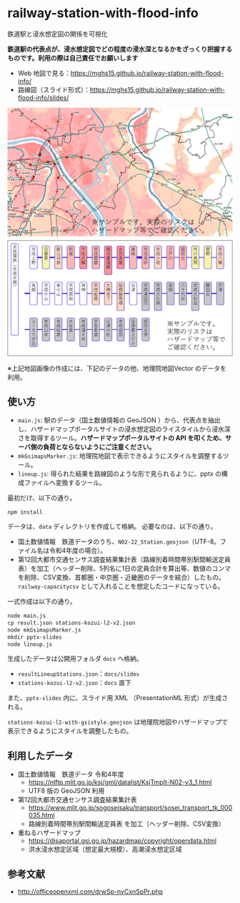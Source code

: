 # railway-station-with-flood-info
鉄道駅と浸水想定図の関係を可視化

**鉄道駅の代表点が、浸水想定図でどの程度の浸水深となるかをざっくり把握するものです。利用の際は自己責任でお願いします** 

* Web 地図で見る：https://mghs15.github.io/railway-station-with-flood-info/
* 路線図（スライド形式）：https://mghs15.github.io/railway-station-with-flood-info/slides/

![サンプル1](image/sample1.png "地図上へ表示")
![サンプル2](image/sample2.png "路線図風のスライド")

※上記地図画像の作成には、下記のデータの他、地理院地図Vector のデータを利用。 

## 使い方

* `main.js`: 駅のデータ（国土数値情報の GeoJSON ）から、代表点を抽出し、ハザードマップポータルサイトの浸水想定図のライスタイルから浸水深さを取得するツール。**ハザードマップポータルサイトの API を叩くため、サーバ側の負荷とならないようにご注意ください。**
* `mkGsimapsMarker.js`: 地理院地図で表示できるようにスタイルを調整するツール。
* `lineup.js`: 得られた結果を路線図のような形で見られるように、pptx の構成ファイルへ変換するツール。

最初だけ、以下の通り。
```
npm install
```

データは、`data` ディレクトリを作成して格納。
必要なのは、以下の通り。
* 国土数値情報　鉄道データのうち、`N02-22_Station.geojson`（UTF-8。ファイル名は令和4年度の場合）。
* 第12回大都市交通センサス調査結果集計表（路線別着時間帯別駅間輸送定員表）を加工（ヘッダー削除、5列名に1日の定員合計を算出等、数値のコンマを削除、CSV変換、首都圏・中京圏・近畿圏のデータを結合）したもの。`railway-capacitycsv` として入れることを想定したコードになっている。

一式作成は以下の通り。
```
node main.js
cp result.json stations-kozui-l2-v2.json
node mkGsimapsMarker.js
mkdir pptx-slides
node lineup.js
```
生成したデータは公開用フォルダ `docs` へ格納。
* `resultLineupStations.json`：`docs/slides`
* `stations-kozui-l2-v2.json`：`docs` 直下

また、`pptx-slides` 内に、スライド用 XML （PresentationML 形式）が生成される。

`stations-kozui-l2-with-gsistyle.geojson` は地理院地図やハザードマップで表示できるようにスタイルを調整したもの。

## 利用したデータ
* 国土数値情報　鉄道データ 令和4年度
	* https://nlftp.mlit.go.jp/ksj/gml/datalist/KsjTmplt-N02-v3_1.html
	* UTF8 版の GeoJSON 利用
* 第12回大都市交通センサス調査結果集計表
	* https://www.mlit.go.jp/sogoseisaku/transport/sosei_transport_tk_000035.html
	* 路線別着時間帯別駅間輸送定員表 を加工（ヘッダー削除、CSV変換）
* 重ねるハザードマップ
	* https://disaportal.gsi.go.jp/hazardmap/copyright/opendata.html
	* 洪水浸水想定区域（想定最大規模）、高潮浸水想定区域

## 参考文献
* http://officeopenxml.com/drwSp-nvCxnSpPr.php
